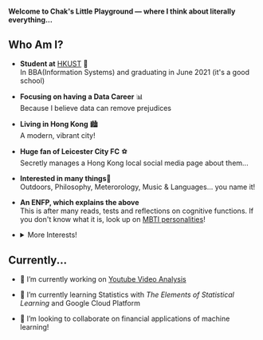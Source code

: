 #### Welcome to Chak's Little Playground — where I think about literally everything...

## Who Am I?
- **Student at** [HKUST](https://hkust.edu.hk/home) 🏫<br />In BBA(Information Systems) and graduating in June 2021 (it's a good school)  

- **Focusing on having a Data Career** 📊<br />Because I believe data can remove prejudices  

- **Living in Hong Kong** 🏙️ <br />A modern, vibrant city!  

- **Huge fan of Leicester City FC** ⚽ <br />Secretly manages a Hong Kong local social media page about them...  

- **Interested in many things**🤔 <br />Outdoors, Philosophy, Meterorology, Music & Languages... you name it!  

- **An ENFP, which explains the above** <br />This is after many reads, tests and reflections on cognitive functions. If you don't know what it is, look up on [MBTI personalities](https://en.wikibooks.org/wiki/Myers-Briggs_Type_Indicator/Introduction#:~:text=The%20Myers%2DBriggs%20Type%20Indicator,the%20theories%20of%20Carl%20Jung.)!

- <details>
  <summary> More Interests!</summary>
  
  ### Sports / Active
  1. Weight Training
  2. Football
  3. Squash
  4. Hiking
  5. Camping
  
  ### Academic Subjects
  1. Data Science
  2. Business
  3. Statistics
  4. Political Science
  5. Philosophy
  6. Sociology
  7. Psychology
  8. History
  9. Meterorology
  10. Physics
  11. Geography
  
  ### Arts and Humanities
  1. Music: Pop, Classical, Electropop, Indie, Folk, Poetic
  2. Literature: Ancient & Contemporary Chinese (trying to read more!)
  3. Foreign Langauges: Currently on French, planning to learn Spanish, Italian, Arabic in the future
  
  ### Life-related
  1. Cooking: Cantonese cuisine
  2. Reading
  3. Investing
  4. Photography
  5. Wine & Cocktail
  6. Of course... TRAVELLING!    
     <br />
  And... thank you for browsing to the bottom! Send an email to me @ wchak.tse@gmail.com if you are interested :D
</details>

## Currently...
- 🔭 I’m currently working on [Youtube Video Analysis](https://github.com/wctse/youtube-video-analysis)  

- 🌱 I’m currently learning Statistics with _The Elements of Statistical Learning_ and Google Cloud Platform  

- 👯 I’m looking to collaborate on financial applications of machine learning!  
